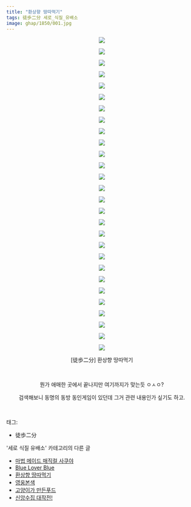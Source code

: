 ```yaml
---
title: "환상향 땅따먹기"
tags: 徒歩二分 세로_식질_유배소
image: ghap/1850/001.jpg
---
```

<div class="article">
<p style="text-align: center; clear: none; float: none;"><img src="{{ site.nasurl }}/ghap/1850/001.jpg"/></p>
<p style="text-align: center; clear: none; float: none;"><img src="{{ site.nasurl }}/ghap/1850/002.jpg"/></p>
<p style="text-align: center; clear: none; float: none;"><img src="{{ site.nasurl }}/ghap/1850/003.jpg"/></p>
<p style="text-align: center; clear: none; float: none;"><img src="{{ site.nasurl }}/ghap/1850/004.jpg"/></p>
<p style="text-align: center; clear: none; float: none;"><img src="{{ site.nasurl }}/ghap/1850/005.jpg"/></p>
<p style="text-align: center; clear: none; float: none;"><img src="{{ site.nasurl }}/ghap/1850/006.jpg"/></p>
<p style="text-align: center; clear: none; float: none;"><img src="{{ site.nasurl }}/ghap/1850/007.jpg"/></p>
<p style="text-align: center; clear: none; float: none;"><img src="{{ site.nasurl }}/ghap/1850/008.jpg"/></p>
<p style="text-align: center; clear: none; float: none;"><img src="{{ site.nasurl }}/ghap/1850/009.jpg"/></p>
<p style="text-align: center; clear: none; float: none;"><img src="{{ site.nasurl }}/ghap/1850/010.jpg"/></p>
<p style="text-align: center; clear: none; float: none;"><img src="{{ site.nasurl }}/ghap/1850/011.jpg"/></p>
<p style="text-align: center; clear: none; float: none;"><img src="{{ site.nasurl }}/ghap/1850/012.jpg"/></p>
<p style="text-align: center; clear: none; float: none;"><img src="{{ site.nasurl }}/ghap/1850/013.jpg"/></p>
<p style="text-align: center; clear: none; float: none;"><img src="{{ site.nasurl }}/ghap/1850/014.jpg"/></p>
<p style="text-align: center; clear: none; float: none;"><img src="{{ site.nasurl }}/ghap/1850/015.jpg"/></p>
<p style="text-align: center; clear: none; float: none;"><img src="{{ site.nasurl }}/ghap/1850/016.jpg"/></p>
<p style="text-align: center; clear: none; float: none;"><img src="{{ site.nasurl }}/ghap/1850/017.jpg"/></p>
<p style="text-align: center; clear: none; float: none;"><img src="{{ site.nasurl }}/ghap/1850/018.jpg"/></p>
<p style="text-align: center; clear: none; float: none;"><img src="{{ site.nasurl }}/ghap/1850/019.jpg"/></p>
<p style="text-align: center; clear: none; float: none;"><img src="{{ site.nasurl }}/ghap/1850/020.jpg"/></p>
<p style="text-align: center; clear: none; float: none;"><img src="{{ site.nasurl }}/ghap/1850/021.jpg"/></p>
<p style="text-align: center; clear: none; float: none;"><img src="{{ site.nasurl }}/ghap/1850/022.jpg"/></p>
<p style="text-align: center; clear: none; float: none;"><img src="{{ site.nasurl }}/ghap/1850/023.jpg"/></p>
<p style="text-align: center; clear: none; float: none;"><img src="{{ site.nasurl }}/ghap/1850/024.jpg"/></p>
<p style="text-align: center; clear: none; float: none;"><img src="{{ site.nasurl }}/ghap/1850/025.jpg"/></p>
<p style="text-align: center; clear: none; float: none;"><img src="{{ site.nasurl }}/ghap/1850/026.jpg"/></p>
<p style="text-align: center; clear: none; float: none;"><img src="{{ site.nasurl }}/ghap/1850/027.jpg"/></p>
<p style="text-align: center; clear: none; float: none;"><img src="{{ site.nasurl }}/ghap/1850/028.jpg"/></p>
<p style="text-align: center; clear: none; float: none;">[徒歩二分] 환상향 땅따먹기</p>
<p style="text-align: center; clear: none; float: none;"><br/></p>
<p style="text-align: center; clear: none; float: none;">뭔가 애매한 곳에서 끝나지만 여기까지가 맞는듯 ㅇㅅㅇ?</p>
<p style="text-align: center; clear: none; float: none;">검색해보니 동명의 동방 동인게임이 있던데 그거 관련 내용인가 싶기도 하고.</p>
<p><br/></p>
</div><div class="tagTrail">
<p>태그: </p>
<ul>
<li>徒歩二分</li>
</ul>
</div><div class="another">
<p>'세로 식질 유배소' 카테고리의 다른 글</p>
<ul>
<li><a href="/2016-08-30-ghap_1920">마법 메이드 매직컬 사쿠야</a></li>
<li><a href="/2016-08-27-ghap_1860">Blue Lover Blue</a></li>
<li><a href="/2016-08-26-ghap_1850">환상향 땅따먹기</a></li>
<li><a href="/2016-08-23-ghap_1794">영웅본색</a></li>
<li><a href="/2016-08-23-ghap_1792">고양이가 만든푸드</a></li>
<li><a href="/2016-08-21-ghap_1747">신앙수집 대작전!</a></li>
</ul>
</div><div class="cb_module cb_fluid">
<div class="cb_wrt cb_profile">
</div><!-- commentList close -->
</div>
<br/>
<p id="refer"></p>
<br/>
